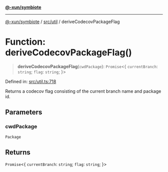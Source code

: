 [**@-xun/symbiote**](../../../README.md)

***

[@-xun/symbiote](../../../README.md) / [src/util](../README.md) / deriveCodecovPackageFlag

# Function: deriveCodecovPackageFlag()

> **deriveCodecovPackageFlag**(`cwdPackage`): `Promise`\<\{ `currentBranch`: `string`; `flag`: `string`; \}\>

Defined in: [src/util.ts:718](https://github.com/Xunnamius/symbiote/blob/3bc9175601936ce1e29ce6f32d229d0639c2bec1/src/util.ts#L718)

Returns a codecov flag consisting of the current branch name and package id.

## Parameters

### cwdPackage

`Package`

## Returns

`Promise`\<\{ `currentBranch`: `string`; `flag`: `string`; \}\>
